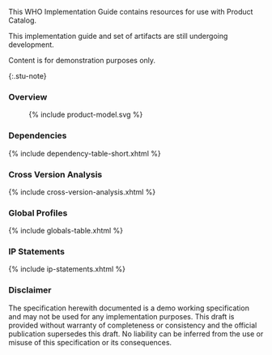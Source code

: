 This WHO Implementation Guide contains resources for use with Product Catalog.

<div>
<p> This implementation guide and set of artifacts are still undergoing development. </p>
<p> Content is for demonstration purposes only. </p>
</div>{:.stu-note}

### Overview

<figure>
  {% include product-model.svg %}
</figure>

### Dependencies

{% include dependency-table-short.xhtml %}

### Cross Version Analysis

{% include cross-version-analysis.xhtml %}

### Global Profiles

{% include globals-table.xhtml %}

### IP Statements

{% include ip-statements.xhtml %}

### Disclaimer
The specification herewith documented is a demo working specification and may not be used for any implementation purposes. This draft is provided without warranty of completeness or consistency and the official publication supersedes this draft. No liability can be inferred from the use or misuse of this specification or its consequences.
